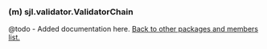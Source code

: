 ### (m) sjl.validator.ValidatorChain
@todo - Added documentation here.
[Back to other packages and members list.](#other-packages-and-members)
